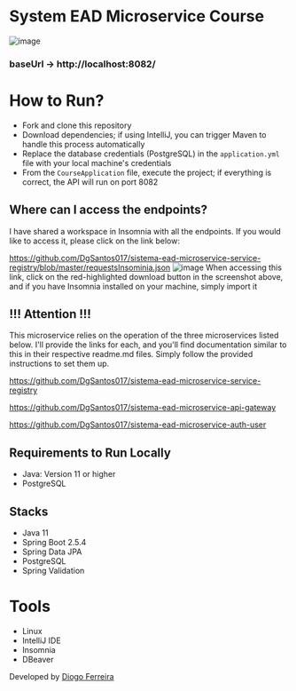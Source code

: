 # System EAD Microservice Course
![image](https://github.com/DgSantos017/sistema-ead-microservice-course/assets/62971277/5d823f2b-1aec-4505-84ef-d0c3b7ffa67a)

### baseUrl -> http://localhost:8082/

# How to Run?
- Fork and clone this repository
- Download dependencies; if using IntelliJ, you can trigger Maven to handle this process automatically
- Replace the database credentials (PostgreSQL) in the ``application.yml`` file with your local machine's credentials
- From the ``CourseApplication`` file, execute the project; if everything is correct, the API will run on port 8082

## Where can I access the endpoints?
I have shared a workspace in Insomnia with all the endpoints. If you would like to access it, please click on the link below:

https://github.com/DgSantos017/sistema-ead-microservice-service-registry/blob/master/requestsInsominia.json
![image](https://github.com/DgSantos017/sistema-ead-microservice-auth-user/assets/62971277/acf5333d-4fea-4a6f-9171-2c8da442039f)
When accessing this link, click on the red-highlighted download button in the screenshot above, and if you have Insomnia installed on your machine, simply import it

## !!! Attention !!!
This microservice relies on the operation of the three microservices listed below. I'll provide the links for each, and you'll find documentation similar to this in their respective readme.md files. Simply follow the provided instructions to set them up.

https://github.com/DgSantos017/sistema-ead-microservice-service-registry

https://github.com/DgSantos017/sistema-ead-microservice-api-gateway

https://github.com/DgSantos017/sistema-ead-microservice-auth-user

## Requirements to Run Locally
- Java: Version 11 or higher
- PostgreSQL

## Stacks
- Java 11
- Spring Boot 2.5.4
- Spring Data JPA
- PostgreSQL
- Spring Validation

# Tools
- Linux
- IntelliJ IDE
- Insomnia
- DBeaver

Developed by [Diogo Ferreira](https://www.linkedin.com/in/diogo-santos01/)

